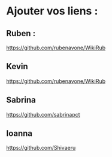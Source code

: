 # Ajouter vos liens : 

## Ruben :
https://github.com/rubenavone/WikiRub

## Kevin
https://github.com/rubenavone/WikiRub

## Sabrina 
https://github.com/sabrinapct 

## Ioanna
https://github.com/Shivaeru


